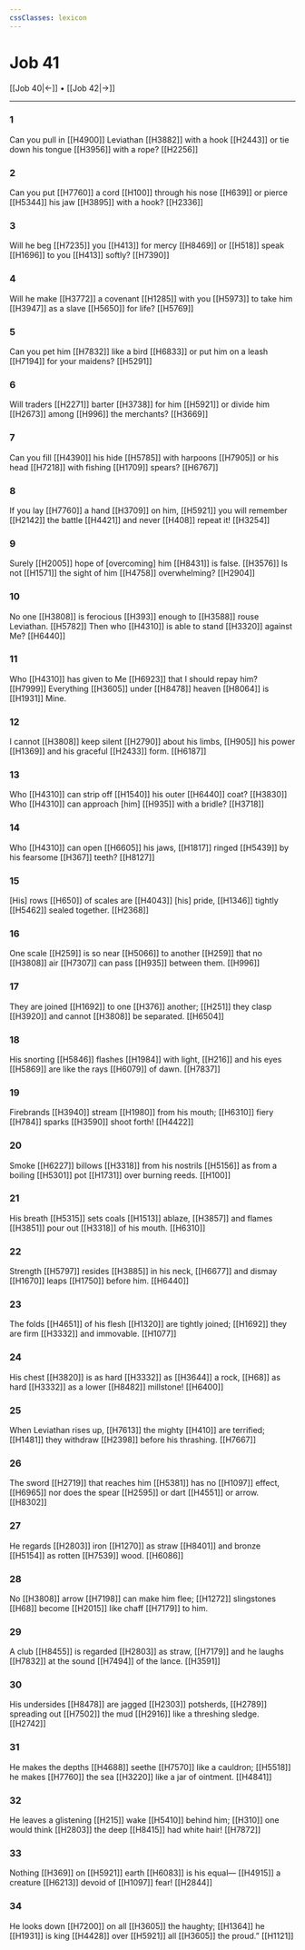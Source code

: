 ```yaml
---
cssClasses: lexicon
---
```


# Job 41

[[Job 40|←]] • [[Job 42|→]]

---

### 1
Can you pull in [[H4900]] Leviathan [[H3882]] with a hook [[H2443]] or tie down his tongue [[H3956]] with a rope? [[H2256]]

### 2
Can you put [[H7760]] a cord [[H100]] through his nose [[H639]] or pierce [[H5344]] his jaw [[H3895]] with a hook? [[H2336]]

### 3
Will he beg [[H7235]] you [[H413]] for mercy [[H8469]] or [[H518]] speak [[H1696]] to you [[H413]] softly? [[H7390]]

### 4
Will he make [[H3772]] a covenant [[H1285]] with you [[H5973]] to take him [[H3947]] as a slave [[H5650]] for life? [[H5769]]

### 5
Can you pet him [[H7832]] like a bird [[H6833]] or put him on a leash [[H7194]] for your maidens? [[H5291]]

### 6
Will traders [[H2271]] barter [[H3738]] for him [[H5921]] or divide him [[H2673]] among [[H996]] the merchants? [[H3669]]

### 7
Can you fill [[H4390]] his hide [[H5785]] with harpoons [[H7905]] or his head [[H7218]] with fishing [[H1709]] spears? [[H6767]]

### 8
If you lay [[H7760]] a hand [[H3709]] on him, [[H5921]] you will remember [[H2142]] the battle [[H4421]] and never [[H408]] repeat it! [[H3254]]

### 9
Surely [[H2005]] hope of [overcoming] him [[H8431]] is false. [[H3576]] Is not [[H1571]] the sight of him [[H4758]] overwhelming? [[H2904]]

### 10
No one [[H3808]] is ferocious [[H393]] enough to [[H3588]] rouse Leviathan. [[H5782]] Then who [[H4310]] is able to stand [[H3320]] against Me? [[H6440]]

### 11
Who [[H4310]] has given to Me [[H6923]] that I should repay him? [[H7999]] Everything [[H3605]] under [[H8478]] heaven [[H8064]] is [[H1931]] Mine. 

### 12
I cannot [[H3808]] keep silent [[H2790]] about his limbs, [[H905]] his power [[H1369]] and his graceful [[H2433]] form. [[H6187]]

### 13
Who [[H4310]] can strip off [[H1540]] his outer [[H6440]] coat? [[H3830]] Who [[H4310]] can approach [him] [[H935]] with a bridle? [[H3718]]

### 14
Who [[H4310]] can open [[H6605]] his jaws, [[H1817]] ringed [[H5439]] by his fearsome [[H367]] teeth? [[H8127]]

### 15
[His] rows [[H650]] of scales are [[H4043]] [his] pride, [[H1346]] tightly [[H5462]] sealed together. [[H2368]]

### 16
One scale [[H259]] is so near [[H5066]] to another [[H259]] that no [[H3808]] air [[H7307]] can pass [[H935]] between them. [[H996]]

### 17
They are joined [[H1692]] to one [[H376]] another; [[H251]] they clasp [[H3920]] and cannot [[H3808]] be separated. [[H6504]]

### 18
His snorting [[H5846]] flashes [[H1984]] with light, [[H216]] and his eyes [[H5869]] are like the rays [[H6079]] of dawn. [[H7837]]

### 19
Firebrands [[H3940]] stream [[H1980]] from his mouth; [[H6310]] fiery [[H784]] sparks [[H3590]] shoot forth! [[H4422]]

### 20
Smoke [[H6227]] billows [[H3318]] from his nostrils [[H5156]] as from a boiling [[H5301]] pot [[H1731]] over burning reeds. [[H100]]

### 21
His breath [[H5315]] sets coals [[H1513]] ablaze, [[H3857]] and flames [[H3851]] pour out [[H3318]] of his mouth. [[H6310]]

### 22
Strength [[H5797]] resides [[H3885]] in his neck, [[H6677]] and dismay [[H1670]] leaps [[H1750]] before him. [[H6440]]

### 23
The folds [[H4651]] of his flesh [[H1320]] are tightly joined; [[H1692]] they are firm [[H3332]] and immovable. [[H1077]]

### 24
His chest [[H3820]] is as hard [[H3332]] as [[H3644]] a rock, [[H68]] as hard [[H3332]] as a lower [[H8482]] millstone! [[H6400]]

### 25
When Leviathan rises up, [[H7613]] the mighty [[H410]] are terrified; [[H1481]] they withdraw [[H2398]] before his thrashing. [[H7667]]

### 26
The sword [[H2719]] that reaches him [[H5381]] has no [[H1097]] effect, [[H6965]] nor does the spear [[H2595]] or dart [[H4551]] or arrow. [[H8302]]

### 27
He regards [[H2803]] iron [[H1270]] as straw [[H8401]] and bronze [[H5154]] as rotten [[H7539]] wood. [[H6086]]

### 28
No [[H3808]] arrow [[H7198]] can make him flee; [[H1272]] slingstones [[H68]] become [[H2015]] like chaff [[H7179]] to him. 

### 29
A club [[H8455]] is regarded [[H2803]] as straw, [[H7179]] and he laughs [[H7832]] at the sound [[H7494]] of the lance. [[H3591]]

### 30
His undersides [[H8478]] are jagged [[H2303]] potsherds, [[H2789]] spreading out [[H7502]] the mud [[H2916]] like a threshing sledge. [[H2742]]

### 31
He makes the depths [[H4688]] seethe [[H7570]] like a cauldron; [[H5518]] he makes [[H7760]] the sea [[H3220]] like a jar of ointment. [[H4841]]

### 32
He leaves a glistening [[H215]] wake [[H5410]] behind him; [[H310]] one would think [[H2803]] the deep [[H8415]] had white hair! [[H7872]]

### 33
Nothing [[H369]] on [[H5921]] earth [[H6083]] is his equal— [[H4915]] a creature [[H6213]] devoid of [[H1097]] fear! [[H2844]]

### 34
He looks down [[H7200]] on all [[H3605]] the haughty; [[H1364]] he [[H1931]] is king [[H4428]] over [[H5921]] all [[H3605]] the proud.” [[H1121]]

